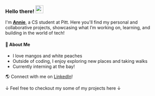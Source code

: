 ### Hello there! <img src="https://emojis.slackmojis.com/emojis/images/1643514596/5999/meow_party.gif?1643514596" width="25"/>

I'm [**Annie**](https://annied11.github.io/Website-Portforlio/), a CS student at Pitt. Here you'll find my personal and collaborative projects, showcasing what I’m working on, learning, and building in the world of tech!

#### 🌱 About Me
- I love mangos and white peaches
- Outside of coding, I enjoy exploring new places and taking walks
- Currently interning at the bay!

🌎 Connect with me on [LinkedIn](https://www.linkedin.com/in/wanyidai/)!

↓ Feel free to checkout my some of my projects here ↓

<!--
**annied11/annied11** is a ✨ _special_ ✨ repository because its `README.md` (this file) appears on your GitHub profile.

Here are some ideas to get you started:

- 🔭 I’m currently working on ...
- 🌱 I’m currently learning ...
- 👯 I’m looking to collaborate on ...
- 🤔 I’m looking for help with ...
- 💬 Ask me about ...
- 📫 How to reach me: ...
- 😄 Pronouns: ...
- ⚡ Fun fact: ...
-->
